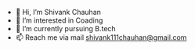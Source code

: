 - 👋 Hi, I’m Shivank Chauhan
- 👀 I’m interested in Coading
- 🌱 I’m currently pursuing B.tech
- 📫 Reach me via mail shivank111chauhan@gmail.com

<!---
shivank111chauhan/shivank111chauhan is a ✨ special ✨ repository because its `README.md` (this file) appears on your GitHub profile.
You can click the Preview link to take a look at your changes.
--->

